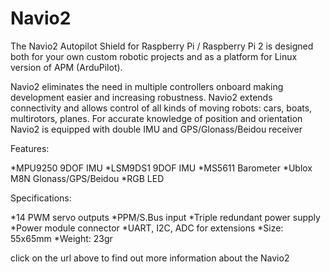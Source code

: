 <!--
---
name: Navio2 HAT
class: board
type: motor,sensor,gps
formfactor: HAT
manufacturer: Emlid
description: Full drone controller for Raspberry Pi
url: https://docs.emlid.com/navio2/
github: hhttps://github.com/emlid/Navio2
buy: https://emlid.com/shop/navio2/
image: 'navio2.png'
pincount: 40
eeprom: no
power:
  '1':
  '2':
ground:
  '6':
  '9':
  '14':
  '20':
  '25':
  '30':
  '34':
  '39':
pin:
  '3':    
  '5':    
  '7':  
  '13':    
  '15':
  '19':    
  '21':    
  '23':
  '29':    
  '31':    
  '33':
  '35':    
  '16':    
  '18':
  '22':    
  '24':    
  '26':
  '32':    
  '36':    
  '38':
  '40':    
 
    
i2c:
  
  '0x77':
    name: Barometer
    device: MS5611
-->
# Navio2

The Navio2 Autopilot Shield for Raspberry Pi / Raspberry Pi 2 is 
designed both for your own custom robotic projects and as a platform for Linux version of APM (ArduPilot).

Navio2 eliminates the need in multiple controllers onboard making development easier and increasing robustness.
Navio2 extends connectivity and allows control of all kinds of moving robots: cars, boats, multirotors, planes. 
For accurate knowledge of position and orientation Navio2 is equipped with double IMU and GPS/Glonass/Beidou receiver

Features:

*MPU9250 9DOF IMU
*LSM9DS1 9DOF IMU
*MS5611 Barometer
*U­blox M8N Glonass/GPS/Beidou
*RGB LED

Specifications:

*14 PWM servo outputs
*PPM/S.Bus input
*Triple redundant power supply
*Power module connector
*UART, I2C, ADC for extensions
*Size: 55x65mm
*Weight: 23gr

click on the url above to find out more information about the Navio2




